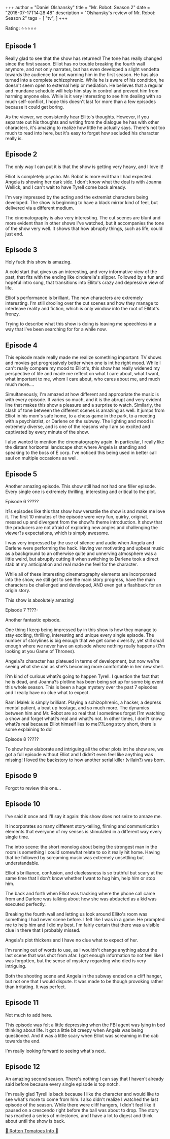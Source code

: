 +++
author = "Daniel Olshansky"
title = "Mr. Robot: Season 2"
date = "2016-07-17T14:28:48"
description = "Olshansky's review of Mr. Robot: Season 2"
tags = [
    "tv",
]
+++

Rating: ⭐⭐⭐⭐⭐

Episode 1
-------------

Really glad to see that the show has returned! The tone has really changed since the first season. Elliot has no trouble breaking the fourth wall anymore, and not only narrates, but has even developed a slight vendetta towards the audience for not warning him in the first season. He has also turned into a complete schizophrenic. While he is aware of his condition, he doesn't seem open to external help or mediation. He believes that a regular and mundane schedule will help him stay in control and prevent him from harming anyone else. While is it very interesting to see him dealing with so much self-conflict, I hope this doesn't last for more than a few episodes because it could get boring.

As the viewer, we consistently hear Ellito's thoughts. However, if you separate out his thoughts and writing from the dialogue he has with other characters, it's amazing to realize how little he actually says. There's not too much to read into here, but it's easy to forget how secluded his character really is.

Episode 2
--------------
The only way I can put it is that the show is getting very heavy, and I love it!

Elliot is completely psycho. Mr. Robot is more evil than I had expected. Angela is showing her dark side. I don't know what the deal is with Joanna Wellick, and I can't wait to have Tyrell come back already.

I'm very impressed by the acting and the extremist characters being developed. The show is beginning to have a black mirror kind of feel, but delivered via a different medium.

The cinematography is also very interesting. The cut scenes are blunt and more evident than in other shows I've watched, but it accompanies the tone of the show very well. It shows that how abruptly things, such as life, could just end.

Episode 3
--------------
Holy fuck this show is amazing.

A cold start that gives us an interesting, and very informative view of the past, that fits with the ending like cinderella's slipper. Followed by a fun and hopeful intro song, that transitions into Ellito's crazy and depressive view of life.

Elliot's performance is brilliant. The new characters are extremely interesting. I'm still drooling over the cut scenes and how they manage to interleave reality and fiction, which is only window into the root of Ellitot's frenzy.

Trying to describe what this show is doing is leaving me speechless in a way that I've been searching for for a while now.

Episode 4
-------------
This episode made really made me realize something important: TV shows and movies get progressively better when one is int he right mood. While I can't really compare my mood to Elliot's, this show has really widened my perspective of life and made me reflect on what I care about, what I want, what important to me, whom I care about, who cares about me, and much much more....

Simultaneously, I'm amazed at how different and appropriate the music is with every episode. It varies so much, and it is the abrupt and very evident line that makes this show a pleasure and a surprise to watch. Similarly, the clash of tone between the different scenes is amazing as well. It jumps from Elliot in his mom's safe home, to a chess game in the park, to a meeting with a psychiatrist, or Darlene on the subway. The lighting and mood is extremely diverse, and is one of the reasons why I am so excited and captivated by every minute of the show.

I also wanted to mention the cinematography again. In particular, I really like the distant horizontal landscape shot where Angela is standing and speaking to the boss of E corp. I've noticed this being used in better call saul on multiple occasions as well.

Episode 5
------------
Another amazing episode. This show still had not had one filler episode. Every single one is extremely thrilling, interesting and critical to the plot.

Episode 6
?????

It?s episodes like this that show how versatile the show is and make me love it. The first 10 minutes of the episode were very fun, quirky, original, messed up and divergent from the show?s theme introduction. It show that the producers are not afraid of exploring new angles and challenging the viewer?s expectations, which is simply awesome. 

I was very impressed by the use of silence and audio when Angela and Darlene were performing the hack. Having ver motivating and upbeat music as a background to an otherwise quite and unnerving atmosphere was a little weird, but abruptly cutting it when switching to Darlene took a direct stab at my anticipation and real made me feel for the character.

While all of these interesting cinematography elements are incorporated into the show, we still get to see the main story progress, have the main characters be challenged and developed, AND even get a flashback for an origin story.

This show is absolutely amazing!

Episode 7
????-

Another fantastic episode.

One thing I keep being impressed by in this show is how they manage to stay exciting, thrilling, interesting and unique every single episode. The number of storylines is big enough that we get some diversity, yet still small enough where we never have an episode where nothing really happens (I?m looking at you Game of Thrones).

Angela?s character has plateued in terms of development, but now we?re seeing what she can as she?s becoming more comfortable in her new shell.

I?m kind of curious what?s going to happen Tyrell. I question the fact that he is dead, and Joanna?s plotline has been being set up for some big event this whole season. This is been a huge mystery over the past 7 episodes and I really have no clue what to expect.

Rami Malek is simply brilliant. Playing a schizophrenic, a hacker, a depress mental patient, a beat up hostage, and so much more. The dynamics between him and Mr. Robot are so real that I sometimes forget I?m watching a show and forget what?s real and what?s not. In other times, I don?t know what?s real because Elliot himself lies to me!??Long story short, there is some explaining to do!

Episode 8
?????

To show how elaborate and intriguing all the other plots int he show are, we got a full episode without Elliot and I didn?t even feel like anything was missing! I loved the backstory to how another serial killer (villain?) was born.

Episode 9
---------------
Forgot to review this one...

Episode 10
---------------
I've said it once and I'll say it again: this show does not seize to amaze me.

It incorporates so many different story-telling, filming and communication elements that everyone of my senses is stimulated in a different way every single time.

The intro scene: the short monolog about being the strongest man in the room is something I could somewhat relate to so it really hit home. Having that be followed by screaming music was extremely unsettling but understandable.

Elliot's brilliance, confusion, and cluelessness is so truthful but scary at the same time that I don't know whether I want to hug him, help him or stop him.

The back and forth when Elliot was tracking where the phone call came from and Darlene was talking about how she was abducted as a kid was executed perfectly.

Breaking the fourth wall and letting us look around Ellito's room was something I had never scene before. I felt like I was in a game. He prompted me to help him and I did my best. I'm fairly certain that there was a visible clue in there that I probably missed.

Angela's plot thickens and I have no clue what to expect of her.

I'm running out of words to use, as I wouldn't change anything about the last scene that was shot from afar. I got enough information to not feel like I was forgotten, but the sense of mystery regarding who died is very intriguing. 

Both the shooting scene and Angela in the subway ended on a cliff hanger, but not one that I would dispute. It was made to be though provoking rather than irritating. It was perfect.

Episode 11
--------------
Not much to add here. 

This episode was felt a little depressing when the FBI agent was lying in bed thinking about life. It got a little bit creepy when Angela was being questioned. And it was a little scary when Elliot was screaming in the cab towards the end.

I'm really looking forward to seeing what's next.

Episode 12
---------------
An amazing second season. There's nothing I can say that I haven't already said before because every single episode is top notch.

I'm really glad Tyrell is back because I like the character and would like to see what's more to come from him. I also didn't realize I watched the last episode of the season. While there were cliff hangers, I didn't feel like it paused on a crescendo right before the ball was about to drop. The story has reached a series of milestones, and I have a lot to digest and think about until the show is back.

[🍅 Rotten Tomatoes Info 🍅](https://www.rottentomatoes.com//tv/mr_robot/s02)